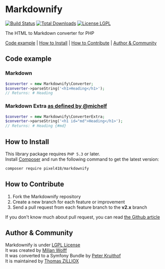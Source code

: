 # Markdownify

[![Build Status](https://travis-ci.org/Elephant418/Markdownify.png?branch=master)](https://travis-ci.org/Pixel418/Markdownify?branch=master)
[![Total Downloads](https://poser.pugx.org/pixel418/markdownify/downloads)](https://packagist.org/packages/pixel418/markdownify)
[![License LGPL](https://poser.pugx.org/pixel418/markdownify/license)](https://opensource.org/licenses/lgpl-2.1.php)

The HTML to Markdown converter for PHP

[Code example](#code-example) | [How to Install](#how-to-install) | [How to Contribute](#how-to-contribute) | [Author & Community](#author--community)



Code example
--------

### Markdown

```php
$converter = new Markdownify\Converter;
$converter->parseString('<h1>Heading</h1>');
// Returns: # Heading
```

### Markdown Extra [as defined by @michelf](http://michelf.ca/projects/php-markdown/extra/)

```php
$converter = new Markdownify\ConverterExtra;
$converter->parseString('<h1 id="md">Heading</h1>');
// Returns: # Heading {#md}
```



How to Install
--------

This library package requires `PHP 5.3` or later.<br>
Install [Composer](http://getcomposer.org/doc/01-basic-usage.md#installation) and run the following command to get the latest version:

```sh
composer require pixel418/markdownify
```



How to Contribute
--------

1. Fork the Markdownify repository
2. Create a new branch for each feature or improvement
3. Send a pull request from each feature branch to the **v2.x** branch

If you don't know much about pull request, you can read [the Github article](https://help.github.com/articles/using-pull-requests)



Author & Community
--------

Markdownify is under [LGPL License](http://opensource.org/licenses/LGPL-2.1)<br>
It was created by [Milian Wolff](http://milianw.de)<br>
It was converted to a Symfony Bundle by [Peter Kruithof](https://github.com/pkruithof)<br>
It is maintained by [Thomas ZILLIOX](http://tzi.fr)
